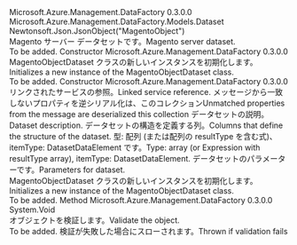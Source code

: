 <Type Name="MagentoObjectDataset" FullName="Microsoft.Azure.Management.DataFactory.Models.MagentoObjectDataset">
  <TypeSignature Language="C#" Value="public class MagentoObjectDataset : Microsoft.Azure.Management.DataFactory.Models.Dataset" />
  <TypeSignature Language="ILAsm" Value=".class public auto ansi beforefieldinit MagentoObjectDataset extends Microsoft.Azure.Management.DataFactory.Models.Dataset" />
  <TypeSignature Language="DocId" Value="T:Microsoft.Azure.Management.DataFactory.Models.MagentoObjectDataset" />
  <TypeSignature Language="VB.NET" Value="Public Class MagentoObjectDataset&#xA;Inherits Dataset" />
  <TypeSignature Language="F#" Value="type MagentoObjectDataset = class&#xA;    inherit Dataset" />
  <AssemblyInfo>
    <AssemblyName>Microsoft.Azure.Management.DataFactory</AssemblyName>
    <AssemblyVersion>0.3.0.0</AssemblyVersion>
  </AssemblyInfo>
  <Base>
    <BaseTypeName>Microsoft.Azure.Management.DataFactory.Models.Dataset</BaseTypeName>
  </Base>
  <Interfaces />
  <Attributes>
    <Attribute>
      <AttributeName>Newtonsoft.Json.JsonObject("MagentoObject")</AttributeName>
    </Attribute>
  </Attributes>
  <Docs>
    <summary>
            <span data-ttu-id="f912d-101">Magento サーバー データセットです。</span><span class="sxs-lookup"><span data-stu-id="f912d-101">Magento server dataset.</span></span>
            </summary>
    <remarks>To be added.</remarks>
  </Docs>
  <Members>
    <Member MemberName=".ctor">
      <MemberSignature Language="C#" Value="public MagentoObjectDataset ();" />
      <MemberSignature Language="ILAsm" Value=".method public hidebysig specialname rtspecialname instance void .ctor() cil managed" />
      <MemberSignature Language="DocId" Value="M:Microsoft.Azure.Management.DataFactory.Models.MagentoObjectDataset.#ctor" />
      <MemberSignature Language="VB.NET" Value="Public Sub New ()" />
      <MemberType>Constructor</MemberType>
      <AssemblyInfo>
        <AssemblyName>Microsoft.Azure.Management.DataFactory</AssemblyName>
        <AssemblyVersion>0.3.0.0</AssemblyVersion>
      </AssemblyInfo>
      <Parameters />
      <Docs>
        <summary>
            <span data-ttu-id="f912d-102">MagentoObjectDataset クラスの新しいインスタンスを初期化します。</span><span class="sxs-lookup"><span data-stu-id="f912d-102">Initializes a new instance of the MagentoObjectDataset class.</span></span>
            </summary>
        <remarks>To be added.</remarks>
      </Docs>
    </Member>
    <Member MemberName=".ctor">
      <MemberSignature Language="C#" Value="public MagentoObjectDataset (Microsoft.Azure.Management.DataFactory.Models.LinkedServiceReference linkedServiceName, System.Collections.Generic.IDictionary&lt;string,object&gt; additionalProperties = null, string description = null, object structure = null, System.Collections.Generic.IDictionary&lt;string,Microsoft.Azure.Management.DataFactory.Models.ParameterSpecification&gt; parameters = null);" />
      <MemberSignature Language="ILAsm" Value=".method public hidebysig specialname rtspecialname instance void .ctor(class Microsoft.Azure.Management.DataFactory.Models.LinkedServiceReference linkedServiceName, class System.Collections.Generic.IDictionary`2&lt;string, object&gt; additionalProperties, string description, object structure, class System.Collections.Generic.IDictionary`2&lt;string, class Microsoft.Azure.Management.DataFactory.Models.ParameterSpecification&gt; parameters) cil managed" />
      <MemberSignature Language="DocId" Value="M:Microsoft.Azure.Management.DataFactory.Models.MagentoObjectDataset.#ctor(Microsoft.Azure.Management.DataFactory.Models.LinkedServiceReference,System.Collections.Generic.IDictionary{System.String,System.Object},System.String,System.Object,System.Collections.Generic.IDictionary{System.String,Microsoft.Azure.Management.DataFactory.Models.ParameterSpecification})" />
      <MemberSignature Language="VB.NET" Value="Public Sub New (linkedServiceName As LinkedServiceReference, Optional additionalProperties As IDictionary(Of String, Object) = null, Optional description As String = null, Optional structure As Object = null, Optional parameters As IDictionary(Of String, ParameterSpecification) = null)" />
      <MemberSignature Language="F#" Value="new Microsoft.Azure.Management.DataFactory.Models.MagentoObjectDataset : Microsoft.Azure.Management.DataFactory.Models.LinkedServiceReference * System.Collections.Generic.IDictionary&lt;string, obj&gt; * string * obj * System.Collections.Generic.IDictionary&lt;string, Microsoft.Azure.Management.DataFactory.Models.ParameterSpecification&gt; -&gt; Microsoft.Azure.Management.DataFactory.Models.MagentoObjectDataset" Usage="new Microsoft.Azure.Management.DataFactory.Models.MagentoObjectDataset (linkedServiceName, additionalProperties, description, structure, parameters)" />
      <MemberType>Constructor</MemberType>
      <AssemblyInfo>
        <AssemblyName>Microsoft.Azure.Management.DataFactory</AssemblyName>
        <AssemblyVersion>0.3.0.0</AssemblyVersion>
      </AssemblyInfo>
      <Parameters>
        <Parameter Name="linkedServiceName" Type="Microsoft.Azure.Management.DataFactory.Models.LinkedServiceReference" />
        <Parameter Name="additionalProperties" Type="System.Collections.Generic.IDictionary&lt;System.String,System.Object&gt;" />
        <Parameter Name="description" Type="System.String" />
        <Parameter Name="structure" Type="System.Object" />
        <Parameter Name="parameters" Type="System.Collections.Generic.IDictionary&lt;System.String,Microsoft.Azure.Management.DataFactory.Models.ParameterSpecification&gt;" />
      </Parameters>
      <Docs>
        <param name="linkedServiceName"><span data-ttu-id="f912d-103">リンクされたサービスの参照。</span><span class="sxs-lookup"><span data-stu-id="f912d-103">Linked service reference.</span></span></param>
        <param name="additionalProperties"><span data-ttu-id="f912d-104">メッセージから一致しないプロパティを逆シリアル化は、このコレクション</span><span class="sxs-lookup"><span data-stu-id="f912d-104">Unmatched properties from the message are deserialized this collection</span></span></param>
        <param name="description"><span data-ttu-id="f912d-105">データセットの説明。</span><span class="sxs-lookup"><span data-stu-id="f912d-105">Dataset description.</span></span></param>
        <param name="structure"><span data-ttu-id="f912d-106">データセットの構造を定義する列。</span><span class="sxs-lookup"><span data-stu-id="f912d-106">Columns that define the structure of the dataset.</span></span> <span data-ttu-id="f912d-107">型: 配列 (または配列の resultType を含む式)、itemType: DatasetDataElement です。</span><span class="sxs-lookup"><span data-stu-id="f912d-107">Type: array (or Expression with resultType array), itemType: DatasetDataElement.</span></span></param>
        <param name="parameters"><span data-ttu-id="f912d-108">データセットのパラメーターです。</span><span class="sxs-lookup"><span data-stu-id="f912d-108">Parameters for dataset.</span></span></param>
        <summary>
            <span data-ttu-id="f912d-109">MagentoObjectDataset クラスの新しいインスタンスを初期化します。</span><span class="sxs-lookup"><span data-stu-id="f912d-109">Initializes a new instance of the MagentoObjectDataset class.</span></span>
            </summary>
        <remarks>To be added.</remarks>
      </Docs>
    </Member>
    <Member MemberName="Validate">
      <MemberSignature Language="C#" Value="public override void Validate ();" />
      <MemberSignature Language="ILAsm" Value=".method public hidebysig virtual instance void Validate() cil managed" />
      <MemberSignature Language="DocId" Value="M:Microsoft.Azure.Management.DataFactory.Models.MagentoObjectDataset.Validate" />
      <MemberSignature Language="VB.NET" Value="Public Overrides Sub Validate ()" />
      <MemberSignature Language="F#" Value="override this.Validate : unit -&gt; unit" Usage="magentoObjectDataset.Validate " />
      <MemberType>Method</MemberType>
      <AssemblyInfo>
        <AssemblyName>Microsoft.Azure.Management.DataFactory</AssemblyName>
        <AssemblyVersion>0.3.0.0</AssemblyVersion>
      </AssemblyInfo>
      <ReturnValue>
        <ReturnType>System.Void</ReturnType>
      </ReturnValue>
      <Parameters />
      <Docs>
        <summary>
            <span data-ttu-id="f912d-110">オブジェクトを検証します。</span><span class="sxs-lookup"><span data-stu-id="f912d-110">Validate the object.</span></span>
            </summary>
        <remarks>To be added.</remarks>
        <exception cref="T:Microsoft.Rest.ValidationException">
            <span data-ttu-id="f912d-111">検証が失敗した場合にスローされます。</span><span class="sxs-lookup"><span data-stu-id="f912d-111">Thrown if validation fails</span></span>
            </exception>
      </Docs>
    </Member>
  </Members>
</Type>